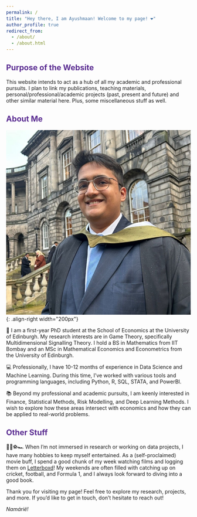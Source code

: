 ```yaml
---
permalink: /
title: "Hey there, I am Ayushmaan! Welcome to my page! ❤️"
author_profile: true
redirect_from: 
  - /about/
  - /about.html
---
```


## <span style="color: #5a2c91;">Purpose of the Website</span>
This website intends to act as a hub of all my academic and professional pursuits. I plan to link my publications, teaching materials, personal/professional/academic projects (past, present and future) and other similar material here. Plus, some miscellaneous stuff as well.

## <span style="color: #5a2c91;">About Me</span>

![An Image of myself](/images/icon_adv.jpeg){: .align-right width="200px"}

🔬 I am a first-year PhD student at the School of Economics at the University of Edinburgh. My research interests are in Game Theory, specifically Multidimensional Signalling Theory. I hold a BS in Mathematics from IIT Bombay and an MSc in Mathematical Economics and Econometrics from the University of Edinburgh.

💻 Professionally, I have 10-12 months of experience in Data Science and Machine Learning. During this time, I’ve worked with various tools and programming languages, including Python, R, SQL, STATA, and PowerBI.

📚 Beyond my professional and academic pursuits, I am keenly interested in Finance, Statistical Methods, Risk Modelling, and Deep Learning Methods. I wish to explore how these areas intersect with economics and how they can be applied to real-world problems.

## <span style="color: #5a2c91;">Other Stuff</span>

🎥🏏⚽🏎️ When I’m not immersed in research or working on data projects, I have many hobbies to keep myself entertained. As a (self-proclaimed) movie buff, I spend a good chunk of my week watching films and logging them on [Letterboxd](https://letterboxd.com/)! My weekends are often filled with catching up on cricket, football, and Formula 1, and I always look forward to diving into a good book.

Thank you for visiting my page! Feel free to explore my research, projects, and more. If you’d like to get in touch, don’t hesitate to reach out!

_Namárië!_
